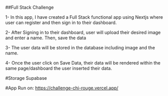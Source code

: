 
##Full Stack Challenge 

1- In this app, I have created a Full Stack functional app using Nextjs where user can register and then sign in to their dashboard. 

2- After Signing in to their dashboard, user will upload their desired image and enter a name. Then, save the data

3- The user data will be stored in the database including image and the name.

4- Once the user click on Save Data, their data will be rendered within the same page/dashboard the user inserted their data.

#Storage
Supabase

#App Run on:
https://challenge-chi-rouge.vercel.app/

#

